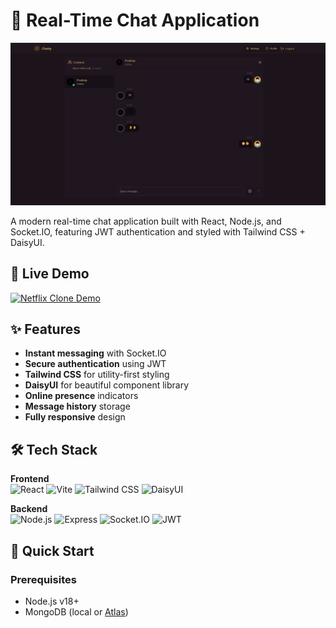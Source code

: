 # 💬 Real-Time Chat Application

![Chat App Screenshot](./screenshots/chat-preview.png)

A modern real-time chat application built with React, Node.js, and Socket.IO, featuring JWT authentication and styled with Tailwind CSS + DaisyUI.

## 🚀 Live Demo

[![Netflix Clone Demo](https://img.shields.io/badge/Demo-Live-green?style=for-the-badge)](https://chat-app-z0gl.onrender.com/) <!-- Replace with your actual demo link -->

## ✨ Features

-   **Instant messaging** with Socket.IO
-   **Secure authentication** using JWT
-   **Tailwind CSS** for utility-first styling
-   **DaisyUI** for beautiful component library
-   **Online presence** indicators
-   **Message history** storage
-   **Fully responsive** design

## 🛠 Tech Stack

**Frontend**  
![React](https://img.shields.io/badge/React-20232A?style=for-the-badge&logo=react)
![Vite](https://img.shields.io/badge/Vite-B73BFE?style=for-the-badge&logo=vite)
![Tailwind CSS](https://img.shields.io/badge/Tailwind_CSS-38B2AC?style=for-the-badge&logo=tailwind-css)
![DaisyUI](https://img.shields.io/badge/DaisyUI-5A0EF8?style=for-the-badge)

**Backend**  
![Node.js](https://img.shields.io/badge/Node.js-339933?style=for-the-badge&logo=nodedotjs)
![Express](https://img.shields.io/badge/Express-000000?style=for-the-badge&logo=express)
![Socket.IO](https://img.shields.io/badge/Socket.IO-010101?style=for-the-badge&logo=socket.io)
![JWT](https://img.shields.io/badge/JWT-000000?style=for-the-badge&logo=jsonwebtokens)

## 🚀 Quick Start

### Prerequisites

-   Node.js v18+
-   MongoDB (local or [Atlas](https://www.mongodb.com/atlas))

